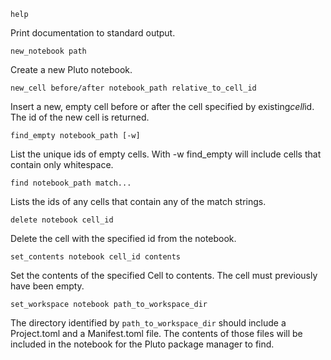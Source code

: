 ```
help
```

Print documentation to standard output.

```
new_notebook path
```

Create a new Pluto notebook.

```
new_cell before/after notebook_path relative_to_cell_id
```

Insert a new, empty cell before or after the cell specified by existing*cell*id. The id of the new cell is returned.

```
find_empty notebook_path [-w]
```

List the unique ids of empty cells.  With -w find_empty will include cells that contain only whitespace.

```
find notebook_path match...
```

Lists the ids of any cells that contain any of the match strings.

```
delete notebook cell_id
```

Delete the cell with the specified id from the notebook.

```
set_contents notebook cell_id contents
```

Set the contents of the specified Cell to contents. The cell must previously have been empty.

```
set_workspace notebook path_to_workspace_dir
```

The directory identified by `path_to_workspace_dir` should include a Project.toml and a Manifest.toml file.  The contents of those files will be included in the notebook for the Pluto package manager to find.

